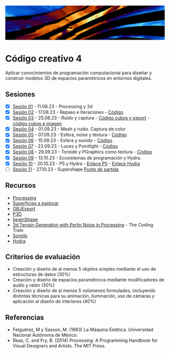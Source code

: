 ![portada](https://raw.githubusercontent.com/EmilioOcelotl/cc2-2024-1/main/img/banner.png)

# Código creativo 4 

Aplicar conocimientos de programación computacional para diseñar y construir modelos 3D de espacios paramétricos en entornos digitales.

## Sesiones 

- [x] [Sesión 01](https://github.com/EmilioOcelotl/cc4-2024-1/blob/main/doc/s01.md) - 11.08.23 - Processing y 3d
- [x] [Sesión 02](https://github.com/EmilioOcelotl/cc4-2024-1/blob/main/doc/s02.md) - 17.08.23 - Repaso e Iteraciones - [Código](https://gist.github.com/EmilioOcelotl/15e090467708f1b4e00da677370909e7)
- [x] [Sesión 03](https://github.com/EmilioOcelotl/cc4-2024-1/blob/main/doc/s03.md) - 25.08.23 - Ruido y captura - [Código cubos y export](https://gist.github.com/EmilioOcelotl/5ac29b79591be6839fce7d63196f830a) - [código cubos e imagen](https://gist.github.com/EmilioOcelotl/1fb9138a25da1e52bdca8e0551bab458)
- [x] [Sesión 04](https://github.com/EmilioOcelotl/cc4-2024-1/blob/main/doc/s04.md) - 01.09.23 - Mesh y ruido. Captura de color 
- [x] [Sesión 05](https://github.com/EmilioOcelotl/cc4-2024-1/blob/main/doc/s05.md) - 07.09.23 - Esfera, noise y textura - [Código](https://gist.github.com/EmilioOcelotl/20527a83261bf17da2570ba5fbf5776b)
- [x] [Sesión 06](https://github.com/EmilioOcelotl/cc4-2024-1/blob/main/doc/s06.md) - 15.09.23 - Esfera y sonido - [Código](https://gist.github.com/EmilioOcelotl/8abbfa0ed3ad4b313e941576ae7e4ebf)
- [x] [Sesión 07](https://github.com/EmilioOcelotl/cc4-2024-1/blob/main/doc/s07.md) - 22.09.23 - Luces y Pointlight - [Código](https://gist.github.com/EmilioOcelotl/9763be2feea8e4ae261adcc683d706d2)
- [x] [Sesión 08](https://github.com/EmilioOcelotl/cc4-2024-1/blob/main/doc/s08.md) - 29.09.23 - Toroide y PGraphics como textura - [Código](https://gist.github.com/EmilioOcelotl/ce789d7e89c0921e4cafaf6a3e675be6)
- [x] [Sesión 09](https://github.com/EmilioOcelotl/cc4-2024-1/blob/main/doc/s09.md) - 13.10.23 - Ecosistemas de programación y Hydra. 
- [x] [Sesión 10](https://github.com/EmilioOcelotl/cc4-2024-1/blob/main/doc/s10.md) - 20.10.23 - P5 y Hydra - [Enlace P5](https://editor.p5js.org/emilioocelotl/sketches/JhoYDrQLJ) - [Enlace Hydra](https://hydra.ojack.xyz/)
- [ ] [Sesión 11](https://github.com/EmilioOcelotl/cc4-2024-1/blob/main/doc/s11.md) - 27.10.23 - Supershape [Punto de partida](https://gist.github.com/EmilioOcelotl/ba3baafac5bda577c5aecb6bd0778e57)

## Recursos 

- [Processing](https://processing.org/)
- [Superficies a explorar](https://mathworld.wolfram.com/topics/Surfaces.html)
- [OBJExport](https://n-e-r-v-o-u-s.com/tools/obj/)
- [P3D](https://processing.org/tutorials/p3d)
- [beginShape](https://processing.org/reference/beginShape_.html)
- [3d Terrain Generation with Perlin Noise in Processing](https://github.com/EmilioOcelotl/cc4-2024-1/blob/main/doc/s03.md) - The Coding Train 
- [Sonido](https://processing.org/reference/libraries/sound/index.html)
- [Hydra](https://hydra.ojack.xyz/)

## Criterios de evaluación

- Creación y diseño de al menos 5 objetos simples mediante el uso de estructuras de datos (30%)
- Creación y diseño de espacios paramétricos mediante modificadores de audio y ratón (30%)
- Creación y diseño de al menos 5 volúmenes formulados, incluyendo distintas técnicas para su animación, iluminación,  uso de cámaras y aplicación al diseño de interiores  (40%) 


## Referencias

- Felguérez, M y Sasson, M. (1983) La Máquina Estética. Universidad Nacional Autónoma de México.
- Reas, C. and Fry, B. (2014) Processing: A Programming Handbook for Visual Designers and Artists. The MIT Press.